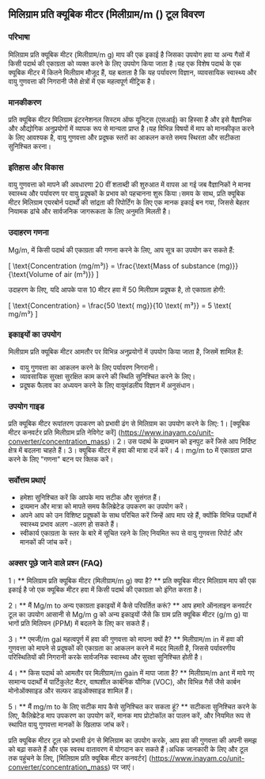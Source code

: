## मिलिग्राम प्रति क्यूबिक मीटर (मिलीग्राम/m () टूल विवरण

### परिभाषा
मिलिग्राम प्रति क्यूबिक मीटर (मिलीग्राम/m g) माप की एक इकाई है जिसका उपयोग हवा या अन्य गैसों में किसी पदार्थ की एकाग्रता को व्यक्त करने के लिए उपयोग किया जाता है।यह एक विशेष पदार्थ के एक क्यूबिक मीटर में कितने मिलीग्राम मौजूद हैं, यह बताता है कि यह पर्यावरण विज्ञान, व्यावसायिक स्वास्थ्य और वायु गुणवत्ता की निगरानी जैसे क्षेत्रों में एक महत्वपूर्ण मीट्रिक है।

### मानकीकरण
प्रति क्यूबिक मीटर मिलिग्राम इंटरनेशनल सिस्टम ऑफ यूनिट्स (एसआई) का हिस्सा है और इसे वैज्ञानिक और औद्योगिक अनुप्रयोगों में व्यापक रूप से मान्यता प्राप्त है।यह विभिन्न विषयों में माप को मानकीकृत करने के लिए आवश्यक है, वायु गुणवत्ता और प्रदूषक स्तरों का आकलन करते समय स्थिरता और सटीकता सुनिश्चित करना।

### इतिहास और विकास
वायु गुणवत्ता को मापने की अवधारणा 20 वीं शताब्दी की शुरुआत में वापस आ गई जब वैज्ञानिकों ने मानव स्वास्थ्य और पर्यावरण पर वायु प्रदूषकों के प्रभाव को पहचानना शुरू किया।समय के साथ, प्रति क्यूबिक मीटर मिलिग्राम एयरबोर्न पदार्थों की सांद्रता की रिपोर्टिंग के लिए एक मानक इकाई बन गया, जिससे बेहतर नियामक ढांचे और सार्वजनिक जागरूकता के लिए अनुमति मिलती है।

### उदाहरण गणना
Mg/m, में किसी पदार्थ की एकाग्रता की गणना करने के लिए, आप सूत्र का उपयोग कर सकते हैं:

\[ \text{Concentration (mg/m³)} = \frac{\text{Mass of substance (mg)}}{\text{Volume of air (m³)}} \]

उदाहरण के लिए, यदि आपके पास 10 मीटर हवा में 50 मिलीग्राम प्रदूषक है, तो एकाग्रता होगी:

\[ \text{Concentration} = \frac{50 \text{ mg}}{10 \text{ m³}} = 5 \text{ mg/m³} \]

### इकाइयों का उपयोग
मिलीग्राम प्रति क्यूबिक मीटर आमतौर पर विभिन्न अनुप्रयोगों में उपयोग किया जाता है, जिसमें शामिल हैं:
- वायु गुणवत्ता का आकलन करने के लिए पर्यावरण निगरानी।
- व्यावसायिक सुरक्षा सुरक्षित काम करने की स्थिति सुनिश्चित करने के लिए।
- प्रदूषक फैलाव का अध्ययन करने के लिए वायुमंडलीय विज्ञान में अनुसंधान।

### उपयोग गाइड
प्रति क्यूबिक मीटर रूपांतरण उपकरण को प्रभावी ढंग से मिलिग्राम का उपयोग करने के लिए:
1। [क्यूबिक मीटर कनवर्टर प्रति मिलीग्राम प्रति नेविगेट करें] (https://www.inayam.co/unit-converter/concentration_mass)।
2। उस पदार्थ के द्रव्यमान को इनपुट करें जिसे आप निर्दिष्ट क्षेत्र में बदलना चाहते हैं।
3। क्यूबिक मीटर में हवा की मात्रा दर्ज करें।
4। mg/m to में एकाग्रता प्राप्त करने के लिए "गणना" बटन पर क्लिक करें।

### सर्वोत्तम प्रथाएं
- हमेशा सुनिश्चित करें कि आपके माप सटीक और सुसंगत हैं।
- द्रव्यमान और मात्रा को मापते समय कैलिब्रेटेड उपकरण का उपयोग करें।
- अपने आप को उन विशिष्ट प्रदूषकों के साथ परिचित करें जिन्हें आप माप रहे हैं, क्योंकि विभिन्न पदार्थों में स्वास्थ्य प्रभाव अलग -अलग हो सकते हैं।
- स्वीकार्य एकाग्रता के स्तर के बारे में सूचित रहने के लिए नियमित रूप से वायु गुणवत्ता रिपोर्ट और मानकों की जांच करें।

### अक्सर पूछे जाने वाले प्रश्न (FAQ)

1। ** मिलिग्राम प्रति क्यूबिक मीटर (मिलीग्राम/m g) क्या है? **
प्रति क्यूबिक मीटर मिलिग्राम माप की एक इकाई है जो एक क्यूबिक मीटर हवा में किसी पदार्थ की एकाग्रता को इंगित करता है।

2। ** मैं Mg/m to अन्य एकाग्रता इकाइयों में कैसे परिवर्तित करूं? **
आप हमारे ऑनलाइन कनवर्टर टूल का उपयोग आसानी से Mg/m g को अन्य इकाइयों जैसे कि ग्राम प्रति क्यूबिक मीटर (g/m g) या भागों प्रति मिलियन (PPM) में बदलने के लिए कर सकते हैं।

3। ** एमजी/m gal महत्वपूर्ण में हवा की गुणवत्ता को मापना क्यों है? **
मिलीग्राम/m in में हवा की गुणवत्ता को मापने से प्रदूषकों की एकाग्रता का आकलन करने में मदद मिलती है, जिससे पर्यावरणीय परिस्थितियों की निगरानी करके सार्वजनिक स्वास्थ्य और सुरक्षा सुनिश्चित होती है।

4। ** किस पदार्थ को आमतौर पर मिलीग्राम/m gain में मापा जाता है? **
मिलीग्राम/m ant में मापे गए सामान्य पदार्थों में पार्टिकुलेट मैटर, वाष्पशील कार्बनिक यौगिक (VOC), और विभिन्न गैसें जैसे कार्बन मोनोऑक्साइड और सल्फर डाइऑक्साइड शामिल हैं।

5। ** मैं mg/m to के लिए सटीक माप कैसे सुनिश्चित कर सकता हूं? **
सटीकता सुनिश्चित करने के लिए, कैलिब्रेटेड माप उपकरण का उपयोग करें, मानक माप प्रोटोकॉल का पालन करें, और नियमित रूप से स्थापित वायु गुणवत्ता मानकों के खिलाफ जांच करें।

प्रति क्यूबिक मीटर टूल को प्रभावी ढंग से मिलिग्राम का उपयोग करके, आप हवा की गुणवत्ता की अपनी समझ को बढ़ा सकते हैं और एक स्वस्थ वातावरण में योगदान कर सकते हैं।अधिक जानकारी के लिए और टूल तक पहुंचने के लिए, [मिलिग्राम प्रति क्यूबिक मीटर कनवर्टर] (https://www.inayam.co/unit-converter/concentration_mass) पर जाएं।